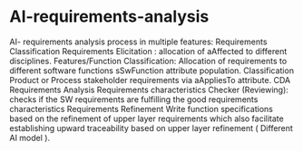 # AI-requirements-analysis

AI- requirements analysis process in multiple features:
Requirements Classification
Requirements Elicitation : allocation of aAffected to different disciplines.
Features/Function Classification: Allocation of requirements to different software functions sSwFunction attribute population.
Classification Product or Process stakeholder requirements via aAppliesTo attribute.
CDA Requirements Analysis
Requirements characteristics Checker (Reviewing): checks if the SW requirements are fulfilling the good requirements characteristics
Requirements Refinement 
Write function specifications based on the refinement of upper layer requirements which also facilitate establishing upward traceability based on upper layer refinement ( Different AI model ).
